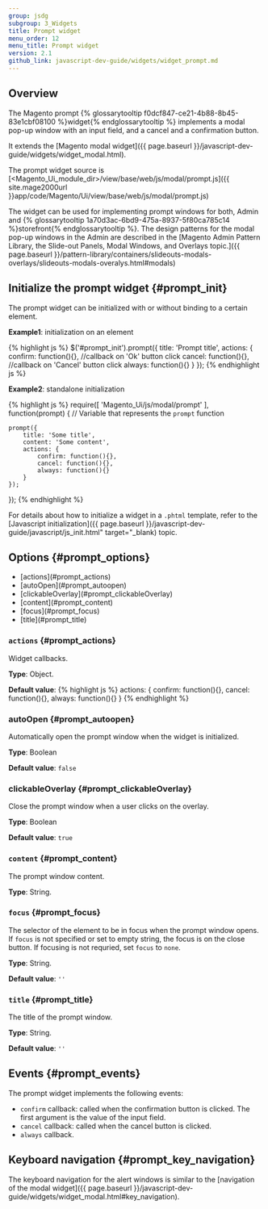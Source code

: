 ```yaml
---
group: jsdg
subgroup: 3_Widgets
title: Prompt widget
menu_order: 12
menu_title: Prompt widget
version: 2.1
github_link: javascript-dev-guide/widgets/widget_prompt.md
---
```


## Overview 


The Magento prompt {% glossarytooltip f0dcf847-ce21-4b88-8b45-83e1cbf08100 %}widget{% endglossarytooltip %} implements a modal pop-up window with an input field, and a cancel and a confirmation button.

It extends the [Magento modal widget]({{ page.baseurl }}/javascript-dev-guide/widgets/widget_modal.html).

The prompt widget source is [&lt;Magento_Ui_module_dir&gt;/view/base/web/js/modal/prompt.js]({{ site.mage2000url }}app/code/Magento/Ui/view/base/web/js/modal/prompt.js)

The widget can be used for implementing prompt windows for both, Admin and {% glossarytooltip 1a70d3ac-6bd9-475a-8937-5f80ca785c14 %}storefront{% endglossarytooltip %}. The design patterns for the modal pop-up windows in the Admin are described in the [Magento Admin Pattern Library, the Slide-out Panels, Modal Windows, and Overlays topic.]({{ page.baseurl }}/pattern-library/containers/slideouts-modals-overlays/slideouts-modals-overalys.html#modals)

## Initialize the prompt widget {#prompt_init}

The prompt widget can be initialized with or without binding to a certain element.

**Example1**: initialization on an element

{% highlight js %}
$('#prompt_init').prompt({
    title: 'Prompt title',
    actions: {
        confirm: function(){}, //callback on 'Ok' button click
        cancel: function(){}, //callback on 'Cancel' button click
        always: function(){}
    }
});
{% endhighlight js %}

**Example2**: standalone initialization

{% highlight js %}
require([
    'Magento_Ui/js/modal/prompt'
], function(prompt) { // Variable that represents the `prompt` function

    prompt({
        title: 'Some title',
        content: 'Some content',
        actions: {
            confirm: function(){},
            cancel: function(){},
            always: function(){}
        }
    });

});
{% endhighlight %}

For details about how to initialize a widget in a `.phtml` template, refer to the [Javascript initialization]({{ page.baseurl }}/javascript-dev-guide/javascript/js_init.html" target="_blank) topic.

## Options {#prompt_options}

<ul>
<li>[actions](#prompt_actions)</li>
<li>[autoOpen](#prompt_autoopen)</li>
<li>[clickableOverlay](#prompt_clickableOverlay)</li>
<li>[content](#prompt_content)</li>
<li>[focus](#prompt_focus)</li>
<li>[title](#prompt_title)</li>
</ul>

### <code>actions</code> {#prompt_actions}
Widget callbacks.

**Type**: Object.

**Default value**:
{% highlight js %}
actions: {
    confirm: function(){},
    cancel: function(){},
    always: function(){}
}
{% endhighlight %}

### autoOpen {#prompt_autoopen}
Automatically open the prompt window when the widget is initialized.

**Type**: Boolean

**Default value**: `false`

### clickableOverlay {#prompt_clickableOverlay}
Close the prompt window when a user clicks on the overlay.

**Type**: Boolean

**Default value**: `true`

### <code>content</code> {#prompt_content}

The prompt window content.

**Type**: String.

### <code>focus</code> {#prompt_focus}
The selector of the element to be in focus when the prompt window opens.
If `focus` is not specified or set to empty string, the focus is on the close button. If focusing is not requried, set `focus` to `none`.

**Type**: String.

**Default value**: `''`

### <code>title</code> {#prompt_title}
The title of the prompt window.


**Type**: String.

**Default value**: `''`

## Events {#prompt_events}

The prompt widget implements the following events:

- `confirm` callback: called when the confirmation button is clicked. The first argument is the value of the input field.
- `cancel` callback: called when the cancel button is clicked.
- `always` callback.


## Keyboard navigation {#prompt_key_navigation}
The keyboard navigation for the alert windows is similar to the [navigation of the modal widget]({{ page.baseurl }}/javascript-dev-guide/widgets/widget_modal.html#key_navigation).
